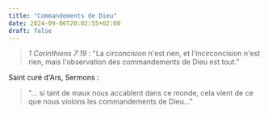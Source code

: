 ```yaml
---
title: "Commandements de Dieu"
date: 2024-09-06T20:02:55+02:00
draft: false
---
```



> *1 Corinthiens 7:19* : "La circoncision n'est rien, et l'incirconcision n'est rien, mais l'observation des commandements de Dieu est tout."

Saint curé d'Ars, Sermons :

>"... si tant de maux nous accablent dans ce monde, cela vient de ce que nous violons les commandements de Dieu..."

